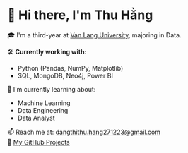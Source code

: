 # 👋 Hi there, I'm Thu Hằng

🎓 I'm a third-year at [Van Lang University](https://www.vlu.edu.vn/), majoring in Data.  

🛠️ **Currently working with:**
- Python (Pandas, NumPy, Matplotlib)
- SQL, MongoDB, Neo4j, Power BI

🌱 I'm currently learning about:
- Machine Learning  
- Data Engineering
- Data Analyst  

📫 Reach me at: dangthithu.hang271223@gmail.com  
🔗 [My GitHub Projects](https://github.com/thuhangtrg?tab=repositories)
